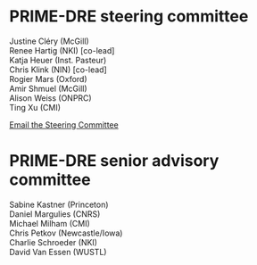 # PRIME-DRE steering committee
Justine Cléry (McGill)   
Renee Hartig (NKI) [co-lead]   
Katja Heuer (Inst. Pasteur)   
Chris Klink (NIN) [co-lead]   
Rogier Mars (Oxford)    
Amir Shmuel (McGill)   
Alison Weiss (ONPRC)   
Ting Xu (CMI)    

[Email the Steering Committee](mailto:prime.dre@gmail.com)

# PRIME-DRE senior advisory committee
Sabine Kastner (Princeton)     
Daniel Margulies (CNRS)    
Michael Milham (CMI)   
Chris Petkov (Newcastle/Iowa)    
Charlie Schroeder (NKI)    
David Van Essen (WUSTL)
